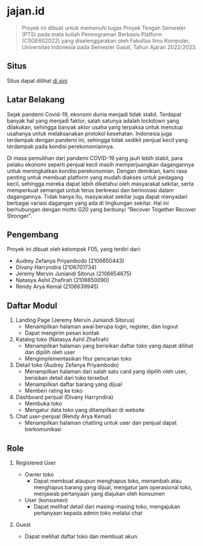# jajan.id

> Proyek ini dibuat untuk memenuhi tugas Proyek Tengah Semester (PTS) pada mata kuliah Pemrograman Berbasis Platform (CSGE602022) yang diselenggarakan oleh Fakultas Ilmu Komputer, Universitas Indonesia pada Semester Gasal, Tahun Ajaran 2022/2023.

## Situs

Situs dapat dilihat [di sini](https://jajanid.herokuapp.com/)

## Latar Belakang

Sejak pandemi Covid-19, ekonomi dunia menjadi tidak stabil. Terdapat banyak hal yang menjadi faktor, salah satunya adalah lockdown yang dilakukan, sehingga banyak aktor usaha yang terpaksa untuk menutup usahanya untuk melaksanakan protokol kesehatan. Indonesia juga terdampak dengan pandemi ini, sehingga tidak sedikit penjual kecil yang terdampak pada kondisi perekonomiannya.

Di masa pemulihan dari pandemi COVID-19 yang jauh lebih stabil, para pelaku ekonomi seperti penjual kecil masih memperjuangkan dagangannya untuk meningkatkan kondisi perekonomian. Dengan demikian, kami rasa penting untuk membuat platform yang mudah diakses untuk pedagang kecil, sehingga mereka dapat lebih diketahui oleh masyarakat sekitar, serta memperkuat semangat untuk terus berkreasi dan berinovasi dalam dagangannya. Tidak hanya itu, masyarakat sekitar juga dapat menyadari berbagai variasi dagangan yang ada di lingkungan sekitar. Hal ini berhubungan dengan motto G20 yang berbunyi "Recover Together Recover Stronger".

## Pengembang

Proyek ini dibuat oleh kelompok F05, yang terdiri dari:

- Audrey Zefanya Priyambodo (2106650443)
- Divany Harryndira (2106701734)
- Jeremy Mervin Juniandi Sitorus (2106654675)
- Natasya Ashil Zhafirah (2106650090)
- Rendy Arya Kemal (2106639945)

## Daftar Modul

1. Landing Page (Jeremy Mervin Juniandi Sitorus)
   - Menampilkan halaman awal berupa login, register, dan logout
   - Dapat mengirim pesan kontak
2. Katalog toko (Natasya Ashil Zhafirah)
   - Menampilkan halaman yang berisikan daftar toko yang dapat dilihat dan dipilih oleh user
   - Mengimplementasikan fitur pencarian toko
3. Detail toko (Audrey Zefanya Priyambodo)
   - Menampilkan halaman dari salah satu card yang dipilih oleh user, berisikan detail dari toko tersebut
   - Menampilkan daftar barang yang dijual
   - Memberi rating ke toko
4. Dashboard penjual (Divany Harryndira)
   - Membuka toko
   - Mengatur data toko yang ditampilkan di website
5. Chat user-penjual (Rendy Arya Kemal)
   - Menampilkan halaman chatting untuk user dan penjual dapat berkomunikasi

## Role

1. Registered User

   - Owner toko
     - Dapat membuat ataupun menghapus toko, menambah atau menghapus barang yang dijual, mengatur jam operasional toko, menjawab pertanyaan yang diajukan oleh konsumen
   - User (konsumen)
     - Dapat melihat detail dari masing-masing toko, mengajukan pertanyaan kepada admin toko melalui chat

2. Guest
   - Dapat melihat daftar toko dan membuat akun.
